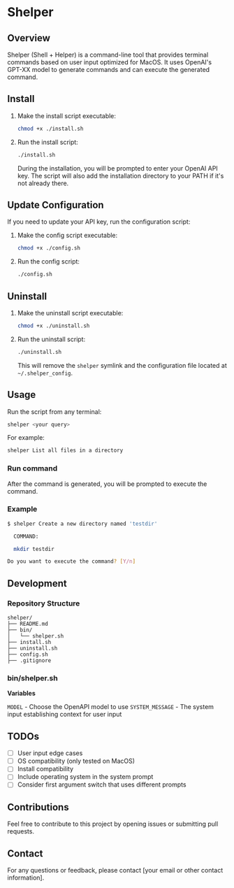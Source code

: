 # Shelper

## Overview

Shelper (Shell + Helper) is a command-line tool that provides terminal commands based on user input optimized for MacOS. It uses OpenAI's GPT-XX model to generate commands and can execute the generated command.

## Install

1. Make the install script executable:
   ```sh
   chmod +x ./install.sh
   ```

2. Run the install script:
   ```sh
   ./install.sh
   ```

   During the installation, you will be prompted to enter your OpenAI API key. The script will also add the installation directory to your PATH if it's not already there.

## Update Configuration

If you need to update your API key, run the configuration script:

1. Make the config script executable:
   ```sh
   chmod +x ./config.sh
   ```

2. Run the config script:
   ```sh
   ./config.sh
   ```

## Uninstall

1. Make the uninstall script executable:
   ```sh
   chmod +x ./uninstall.sh
   ```

2. Run the uninstall script:
   ```sh
   ./uninstall.sh
   ```

   This will remove the `shelper` symlink and the configuration file located at `~/.shelper_config`.

## Usage

Run the script from any terminal:
```sh
shelper <your query>
```

For example:
```sh
shelper List all files in a directory
```

### Run command

After the command is generated, you will be prompted to execute the command.

### Example

```sh
$ shelper Create a new directory named 'testdir'

  COMMAND:

  mkdir testdir

Do you want to execute the command? [Y/n]
```

<!-- ### Clipboard Copy

After the command is generated, you will be prompted to copy the command to the clipboard. The script supports the following clipboard utilities:

- `pbcopy` (macOS)
- `xclip` (Linux)
- `xsel` (Linux)
- `clip` (Windows)

If no clipboard utility is found, the script will notify you to install one of the supported utilities.

### Example

```sh
$ shelper Create a new directory named 'testdir'

  COMMAND:

  mkdir testdir

Do you want to copy the command to the clipboard? [Y/n]
``` -->

## Development

### Repository Structure

```
shelper/
├── README.md
├── bin/
│   └── shelper.sh
├── install.sh
├── uninstall.sh
├── config.sh
├── .gitignore
```

### bin/shelper.sh

__Variables__

`MODEL` - Choose the OpenAPI model to use
`SYSTEM_MESSAGE` - The system input establishing context for user input

## TODOs

- [ ] User input edge cases
- [ ] OS compatibility (only tested on MacOS)
- [ ] Install compatibility
- [ ] Include operating system in the system prompt
- [ ] Consider first argument switch that uses different prompts

## Contributions
Feel free to contribute to this project by opening issues or submitting pull requests.

## Contact
For any questions or feedback, please contact [your email or other contact information].
